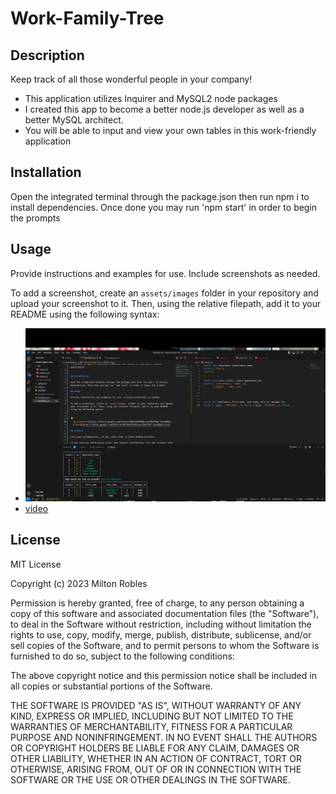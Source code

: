 # Work-Family-Tree

## Description

Keep track of all those wonderful people in your company!


- This application utilizes Inquirer and MySQL2 node packages
- I created this app to become a better node.js developer as well as a better MySQL architect.
- You will be able to input and view your own tables in this work-friendly application


## Installation

Open the integrated terminal through the package.json then run npm i to install dependencies. Once done you may run 'npm start' in order to begin the prompts

## Usage

Provide instructions and examples for use. Include screenshots as needed.

To add a screenshot, create an `assets/images` folder in your repository and upload your screenshot to it. Then, using the relative filepath, add it to your README using the following syntax:


   
- ![screenshot](./Screenshot%20(1).png)
- [video](https://drive.google.com/file/d/1QFYAdZ67H8lvxyeZQ9tFRpZ-VAviQ8qY/view)


## License
MIT License

Copyright (c) 2023 Milton Robles

Permission is hereby granted, free of charge, to any person obtaining a copy
of this software and associated documentation files (the "Software"), to deal
in the Software without restriction, including without limitation the rights
to use, copy, modify, merge, publish, distribute, sublicense, and/or sell
copies of the Software, and to permit persons to whom the Software is
furnished to do so, subject to the following conditions:

The above copyright notice and this permission notice shall be included in all
copies or substantial portions of the Software.

THE SOFTWARE IS PROVIDED "AS IS", WITHOUT WARRANTY OF ANY KIND, EXPRESS OR
IMPLIED, INCLUDING BUT NOT LIMITED TO THE WARRANTIES OF MERCHANTABILITY,
FITNESS FOR A PARTICULAR PURPOSE AND NONINFRINGEMENT. IN NO EVENT SHALL THE
AUTHORS OR COPYRIGHT HOLDERS BE LIABLE FOR ANY CLAIM, DAMAGES OR OTHER
LIABILITY, WHETHER IN AN ACTION OF CONTRACT, TORT OR OTHERWISE, ARISING FROM,
OUT OF OR IN CONNECTION WITH THE SOFTWARE OR THE USE OR OTHER DEALINGS IN THE
SOFTWARE.
